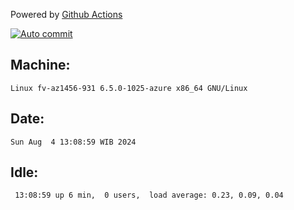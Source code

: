 Powered by [Github Actions](https://github.com/features/actions)

[![Auto commit](https://github.com/hiage/workstation/workflows/Auto%20commit/badge.svg)](https://github.com/hiage/workstation/actions?query=workflow%3A%22Auto+commit%22)

## Machine:
```
Linux fv-az1456-931 6.5.0-1025-azure x86_64 GNU/Linux
```
## Date:
```
Sun Aug  4 13:08:59 WIB 2024
```
## Idle:
```
 13:08:59 up 6 min,  0 users,  load average: 0.23, 0.09, 0.04
```
